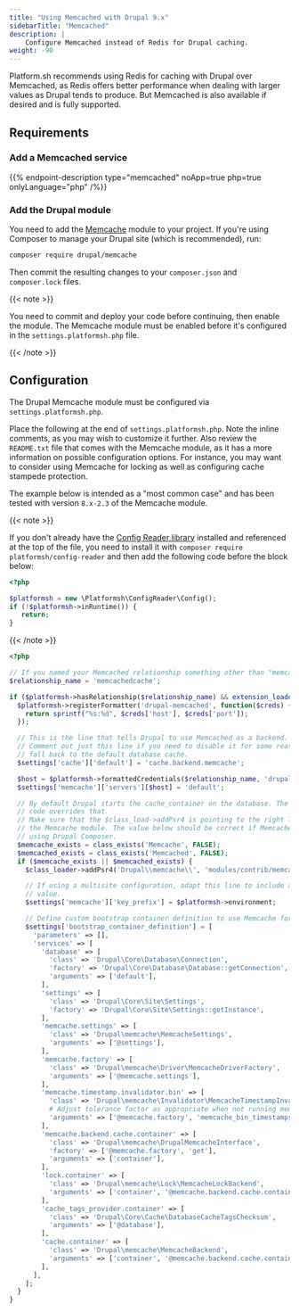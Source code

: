 ```yaml
---
title: "Using Memcached with Drupal 9.x"
sidebarTitle: "Memcached"
description: |
    Configure Memcached instead of Redis for Drupal caching.
weight: -90
---
```


Platform.sh recommends using Redis for caching with Drupal over Memcached,
as Redis offers better performance when dealing with larger values as Drupal tends to produce.
But Memcached is also available if desired and is fully supported.

## Requirements

### Add a Memcached service

{{% endpoint-description type="memcached" noApp=true php=true onlyLanguage="php" /%}}

### Add the Drupal module

You need to add the [Memcache](https://www.drupal.org/project/memcache) module to your project.
If you're using Composer to manage your Drupal site (which is recommended), run:

```bash
composer require drupal/memcache
```

Then commit the resulting changes to your `composer.json` and `composer.lock` files.

{{< note >}}

You need to commit and deploy your code before continuing, then enable the module.
The Memcache module must be enabled before it's configured in the `settings.platformsh.php` file.

{{< /note >}}

## Configuration

The Drupal Memcache module must be configured via `settings.platformsh.php`.

Place the following at the end of `settings.platformsh.php`.
Note the inline comments, as you may wish to customize it further.
Also review the `README.txt` file that comes with the Memcache module,
as it has a more information on possible configuration options.
For instance, you may want to consider using Memcache for locking as well as configuring cache stampede protection.

The example below is intended as a "most common case" and has been tested with version `8.x-2.3` of the Memcache module.

{{< note >}}

If you don't already have the [Config Reader library](../../development/variables/use-variables.md#access-variables-in-your-app) installed and referenced at the top of the file,
you need to install it with `composer require platformsh/config-reader` and then add the following code before the block below:

```php
<?php

$platformsh = new \Platformsh\ConfigReader\Config();
if (!$platformsh->inRuntime()) {
   return;
}
```

{{< /note >}}

```php
<?php

// If you named your Memcached relationship something other than "memcachedcache", set that here.
$relationship_name = 'memcachedcache';

if ($platformsh->hasRelationship($relationship_name) && extension_loaded('memcached')) {
  $platformsh->registerFormatter('drupal-memcached', function($creds) {
    return sprintf("%s:%d", $creds['host'], $creds['port']);
  });

  // This is the line that tells Drupal to use Memcached as a backend.
  // Comment out just this line if you need to disable it for some reason and
  // fall back to the default database cache.
  $settings['cache']['default'] = 'cache.backend.memcache';

  $host = $platformsh->formattedCredentials($relationship_name, 'drupal-memcached');
  $settings['memcache']['servers'][$host] = 'default';

  // By default Drupal starts the cache_container on the database. The following
  // code overrides that.
  // Make sure that the $class_load->addPsr4 is pointing to the right location of
  // the Memcache module. The value below should be correct if Memcache was installed
  // using Drupal Composer.
  $memcache_exists = class_exists('Memcache', FALSE);
  $memcached_exists = class_exists('Memcached', FALSE);
  if ($memcache_exists || $memcached_exists) {
    $class_loader->addPsr4('Drupal\\memcache\\', 'modules/contrib/memcache/src');

    // If using a multisite configuration, adapt this line to include a site-unique
    // value.
    $settings['memcache']['key_prefix'] = $platformsh->environment;

    // Define custom bootstrap container definition to use Memcache for cache.container.
    $settings['bootstrap_container_definition'] = [
      'parameters' => [],
      'services' => [
        'database' => [
          'class' => 'Drupal\Core\Database\Connection',
          'factory' => 'Drupal\Core\Database\Database::getConnection',
          'arguments' => ['default'],
        ],
        'settings' => [
          'class' => 'Drupal\Core\Site\Settings',
          'factory' => 'Drupal\Core\Site\Settings::getInstance',
        ],
        'memcache.settings' => [
          'class' => 'Drupal\memcache\MemcacheSettings',
          'arguments' => ['@settings'],
        ],
        'memcache.factory' => [
          'class' => 'Drupal\memcache\Driver\MemcacheDriverFactory',
          'arguments' => ['@memcache.settings'],
        ],
        'memcache.timestamp.invalidator.bin' => [
          'class' => 'Drupal\memcache\Invalidator\MemcacheTimestampInvalidator',
          # Adjust tolerance factor as appropriate when not running memcache on localhost.
          'arguments' => ['@memcache.factory', 'memcache_bin_timestamps', 0.001],
        ],
        'memcache.backend.cache.container' => [
          'class' => 'Drupal\memcache\DrupalMemcacheInterface',
          'factory' => ['@memcache.factory', 'get'],
          'arguments' => ['container'],
        ],
        'lock.container' => [
          'class' => 'Drupal\memcache\Lock\MemcacheLockBackend',
          'arguments' => ['container', '@memcache.backend.cache.container'],
        ],
        'cache_tags_provider.container' => [
          'class' => 'Drupal\Core\Cache\DatabaseCacheTagsChecksum',
          'arguments' => ['@database'],
        ],
        'cache.container' => [
          'class' => 'Drupal\memcache\MemcacheBackend',
          'arguments' => ['container', '@memcache.backend.cache.container','@cache_tags_provider.container','@memcache.timestamp.invalidator.bin'],
        ],
      ],
    ];
  }
}
```
